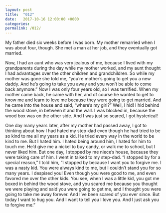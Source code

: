```yaml
---
layout: post
title:  "012"
date:   2017-10-16 12:00:00 +0000
categories: 
permalink: /012/
---
```



My father died six weeks before I was born. My mother remarried when I was about four, though. She met a man at her job, and they eventually got married.

Now, I had an aunt who was very jealous of me, because I lived with my grandparents during the day while my mother worked, and my aunt thought I had advantages over the other children and grandchildren. So while my mother was gone she told me, “you’re mother’s going to get you a new daddy. And he’s going to take you away and you won’t be able to come back anymore.” Now I was only four years old, so I was terrified. When my mother came back, he came with her, and of course he wanted to get to know me and learn to love me because they were going to get married. And he came into the house and said, “where’s my girl?” Well, I hid! I hid behind the wood stove, in between it and the wall. I was blocked in, because the wood box was on the other side. And I was just so scared, I got hysterical!

One day many years later, after my mother had passed away, I got to thinking about how I had hated my step-dad even though he had tried to be so kind to me all my years as a kid. He tried every way in the world to be kind to me. But I hated him. I hated being around him, I hated for him to touch me. He’d give me a nickel to buy candy, or walk me to school, but I never liked him. But one day, I stopped by me niece’s house, because they were taking care of him. I went in talked to my step-dad. “I stopped by for a special reason,” I told him, “I stopped by because I want you to forgive me. I was a nasty kid. You were always kind to me, but I couldn’t stand you for so many years. I despised you! Even though you were good to me, and even favored me over the other kids. You see, when I was a little kid, you got me boxed in behind the wood stove, and you scared me because you thought we were playing and said you were going to get me, and I thought you were going to take me away forever. And I’ve been scared of you ever since. But today I want to hug you. And I want to tell you I love you. And I just ask you to forgive me.”

